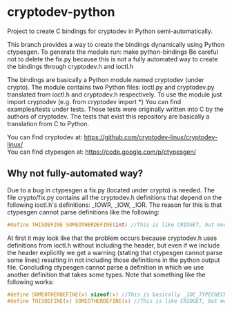 cryptodev-python
================
Project to create C bindings for cryptodev in Python semi-automatically.

This branch provides a way to create the bindings dynamically using Python ctypesgen.
To generate the module run:
make python-bindings
Be careful not to delete the fix.py because this is not a fully automated way to create the bindings through cryptodev.h and ioctl.h

The bindings are basically a Python module named cryptodev (under crypto). The module contains two Python files: ioctl.py and cryptodev.py translated from ioctl.h and cryptodev.h respectively. To use the module just import cryptodev (e.g. from cryptodev import *) You can find examples/tests under tests. Those tests were originally written into C by the authors of cryptodev. The tests that exist this repository are basically a translation from C to Python.

You can find cryptodev at: https://github.com/cryptodev-linux/cryptodev-linux/  
You can find ctypesgen at: https://code.google.com/p/ctypesgen/

Why not fully-automated way?
----------------------------

Due to a bug in ctypesgen a fix.py (located under crypto) is needed. 
The file crypto/fix.py contains all the cryptodev.h definitions that depend on the following ioctl.h's definitions: _IOWR, _IOW, _IOR.
The reason for this is that ctypesgen cannot parse definitions like the following:
```C
#define THISDEFINE SOMEOTHERDEFINE(int) //This is like CRIOGET, but more simple as an example
```
At first it may look like that the problem occurs because cryptodev.h uses definitions from ioctl.h without including the header, but even if we include the header explicitly we get a warning (stating that ctypesgen cannot parse some lines) resulting in not including those definitions in the python output file.
Concluding ctypesgen cannot parse a definition in which we use another definition that takes some types.
Note that something like the following works:
```C
#define SOMEOTHERDEFINE(x) sizeof(x) //This is basically _IOC_TYPECHECK definition of ioctl.h
#define THISDEFINE(x) SOMEOTHERDEFINE(x) //This is like CRIOGET, but more simple as an example
```
